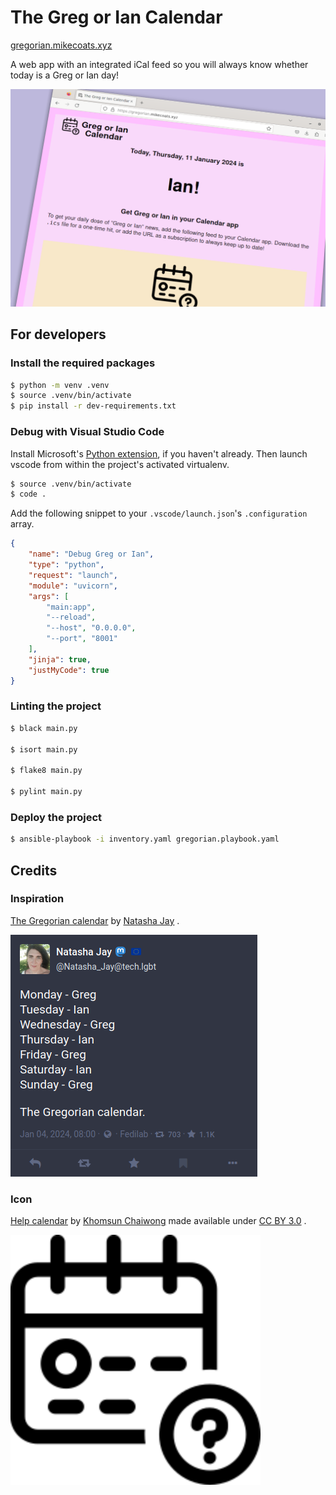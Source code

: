 # The Greg or Ian Calendar

[gregorian.mikecoats.xyz](https://gregorian.mikecoats.xyz)

A web app with an integrated iCal feed so you will always know whether today is a Greg or Ian day!

![A screenshot of the Greg or Ian Calendar web app. In the screenshot, it's Thursday 11th January 2024, making it an 'Ian' day.](./assets/screenshot-web.png)

## For developers

### Install the required packages

```sh
$ python -m venv .venv
$ source .venv/bin/activate
$ pip install -r dev-requirements.txt
```

### Debug with Visual Studio Code

Install Microsoft's
[Python extension](https://marketplace.visualstudio.com/items?itemName=ms-python.python),
if you haven't already. Then launch vscode from within the project's activated
virtualenv.

```sh
$ source .venv/bin/activate
$ code .
```

Add the following snippet to your `.vscode/launch.json`'s `.configuration`
array.

```json
{
    "name": "Debug Greg or Ian",
    "type": "python",
    "request": "launch",
    "module": "uvicorn",
    "args": [
        "main:app",
        "--reload",
        "--host", "0.0.0.0",
        "--port", "8001"
    ],
    "jinja": true,
    "justMyCode": true
}
```

### Linting the project

```sh
$ black main.py

$ isort main.py

$ flake8 main.py

$ pylint main.py
```

### Deploy the project

```sh
$ ansible-playbook -i inventory.yaml gregorian.playbook.yaml
```

## Credits

### Inspiration
[The Gregorian calendar](https://tech.lgbt/@Natasha_Jay/111696622594397672)
by 
[Natasha Jay](https://tech.lgbt/@Natasha_Jay)
.

![A screenshot of Natasha Jay's Mastodon post laying out the rules for the Greg or Ian Calendar.](./assets/screenshot-post.png)

### Icon

[Help calendar](https://thenounproject.com/icon/help-calendar-656853/)
by
[Khomsun Chaiwong](https://thenounproject.com/mooyai/)
made available under
[CC BY 3.0](https://creativecommons.org/licenses/by/3.0/)
.

<img width="400" alt="The Greg or Ian Calendar icon! Otherwise known as 'Help calendar' by Khomsun Chaiwong." src="./assets/logo.svg">
